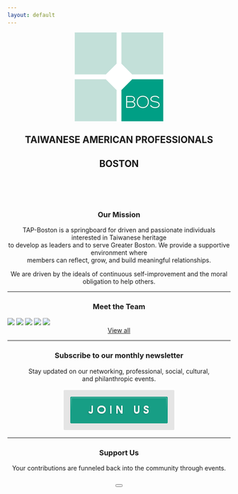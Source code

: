 ```yaml
---
layout: default
---
```

<p align="center">
   <img src="assets/images/tap-logo.png" align="middle">
</p>

<center>
  <h2 class="organization">TAIWANESE AMERICAN PROFESSIONALS</h2>	
  <h2 class="chapter">BOSTON</h2>
  <br/>
  <br/>
  <br/>
</center>

<center>
  <h3>Our Mission</h3>
</center>

<p align="center">
TAP-Boston is a springboard for driven and passionate individuals interested in Taiwanese heritage<br/>
to develop as leaders and to serve Greater Boston. We provide a supportive environment where<br/>
members can reflect, grow, and build meaningful relationships.
</p>

<p align="center">
We are driven by the ideals of continuous self-improvement and the moral obligation to help others.
</p>

***

<center>
  <h3>Meet the Team</h3>
</center>

<img src="{{ site.baseurl }}/assets/images/team-photos/team-li-ming-tseng.png"/>
<img src="{{ site.baseurl }}/assets/images/team-photos/team-lloyd-liang.png"/>
<img src="{{ site.baseurl }}/assets/images/team-photos/team-vanessa-chiang.png"/>
<img src="{{ site.baseurl }}/assets/images/team-photos/team-ted-bang.png"/>
<img src="{{ site.baseurl }}/assets/images/team-photos/team-mike-li.png"/>
<br/>

<center>
  <a href="{{ site.baseurl }}/about/team">View all</a>
</center>

***

<center>
  <h3>Subscribe to our monthly newsletter</h3>
  Stay updated on our networking, professional, social, cultural,<br/>
  and philanthropic events.<br/><br/>
  <a href="#mailmunch-pop-121032" class="subscribeButton">
     <img src="/assets/images/join-us-button.png">
  </a>
</center>

***

<center>
  <h3>Support Us</h3>
  Your contributions are funneled back into the community through events.<br/><br/>
    <a href="https://www.paypal.me/tapbos">
      <button class="donate-button"></button>
    </a>
</center>